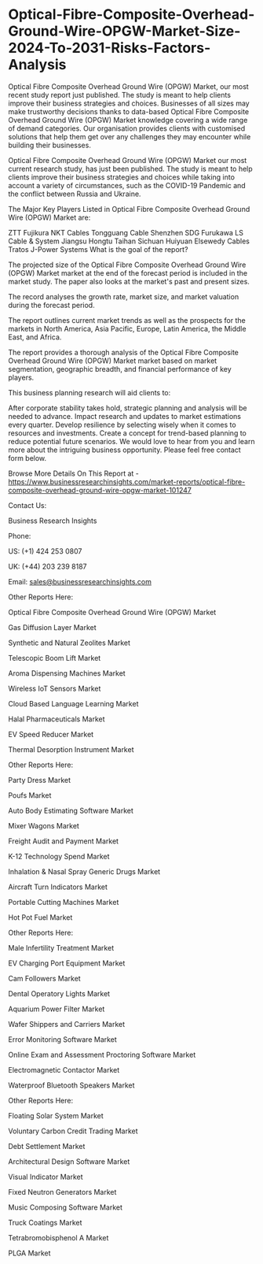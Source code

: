 # Optical-Fibre-Composite-Overhead-Ground-Wire-OPGW-Market-Size-2024-To-2031-Risks-Factors-Analysis
Optical Fibre Composite Overhead Ground Wire (OPGW) Market, our most recent study report just published. The study is meant to help clients improve their business strategies and choices.
Businesses of all sizes may make trustworthy decisions thanks to data-based Optical Fibre Composite Overhead Ground Wire (OPGW) Market knowledge covering a wide range of demand categories. Our organisation provides clients with customised solutions that help them get over any challenges they may encounter while building their businesses.

Optical Fibre Composite Overhead Ground Wire (OPGW) Market our most current research study, has just been published. The study is meant to help clients improve their business strategies and choices while taking into account a variety of circumstances, such as the COVID-19 Pandemic and the conflict between Russia and Ukraine.

The Major Key Players Listed in Optical Fibre Composite Overhead Ground Wire (OPGW) Market are:

ZTT
Fujikura
NKT Cables
Tongguang Cable
Shenzhen SDG
Furukawa
LS Cable & System
Jiangsu Hongtu
Taihan
Sichuan Huiyuan
Elsewedy Cables
Tratos
J-Power Systems
What is the goal of the report?

The projected size of the Optical Fibre Composite Overhead Ground Wire (OPGW) Market market at the end of the forecast period is included in the market study. The paper also looks at the market's past and present sizes. 

The record analyses the growth rate, market size, and market valuation during the forecast period.

The report outlines current market trends as well as the prospects for the markets in North America, Asia Pacific, Europe, Latin America, the Middle East, and Africa.

The report provides a thorough analysis of the Optical Fibre Composite Overhead Ground Wire (OPGW) Market market based on market segmentation, geographic breadth, and financial performance of key players.

This business planning research will aid clients to:

After corporate stability takes hold, strategic planning and analysis will be needed to advance.
Impact research and updates to market estimations every quarter.
Develop resilience by selecting wisely when it comes to resources and investments.
Create a concept for trend-based planning to reduce potential future scenarios.
We would love to hear from you and learn more about the intriguing business opportunity. Please feel free contact form below.

Browse More Details On This Report at - https://www.businessresearchinsights.com/market-reports/optical-fibre-composite-overhead-ground-wire-opgw-market-101247

Contact Us: 

Business Research Insights

Phone:

US: (+1) 424 253 0807

UK: (+44) 203 239 8187

Email: sales@businessresearchinsights.com

Other Reports Here:

Optical Fibre Composite Overhead Ground Wire (OPGW) Market

Gas Diffusion Layer Market

Synthetic and Natural Zeolites Market

Telescopic Boom Lift Market

Aroma Dispensing Machines Market

Wireless IoT Sensors Market

Cloud Based Language Learning Market

Halal Pharmaceuticals Market

EV Speed Reducer Market

Thermal Desorption Instrument Market

Other Reports Here:

Party Dress Market

Poufs Market

Auto Body Estimating Software Market

Mixer Wagons Market

Freight Audit and Payment Market

K-12 Technology Spend Market

Inhalation & Nasal Spray Generic Drugs Market

Aircraft Turn Indicators Market

Portable Cutting Machines Market

Hot Pot Fuel Market

Other Reports Here:

Male Infertility Treatment Market

EV Charging Port Equipment Market

Cam Followers Market

Dental Operatory Lights Market

Aquarium Power Filter Market

Wafer Shippers and Carriers Market

Error Monitoring Software Market

Online Exam and Assessment Proctoring Software Market

Electromagnetic Contactor Market

Waterproof Bluetooth Speakers Market

Other Reports Here:

Floating Solar System Market

Voluntary Carbon Credit Trading Market

Debt Settlement Market

Architectural Design Software Market

Visual Indicator Market

Fixed Neutron Generators Market

Music Composing Software Market

Truck Coatings Market

Tetrabromobisphenol A Market

PLGA Market
